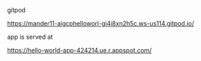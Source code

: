 
gitpod

https://mander11-aigcphelloworl-gi4i8xn2h5c.ws-us114.gitpod.io/

app is served at 

https://hello-world-app-424214.ue.r.appspot.com/

